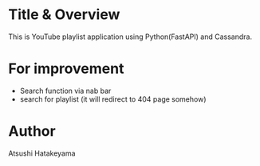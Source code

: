 # Title & Overview
This is YouTube playlist application using Python(FastAPI) and Cassandra.

# For improvement 
 - Search function via nab bar
 - search for playlist (it will redirect to 404 page somehow)

# Author
Atsushi Hatakeyama
